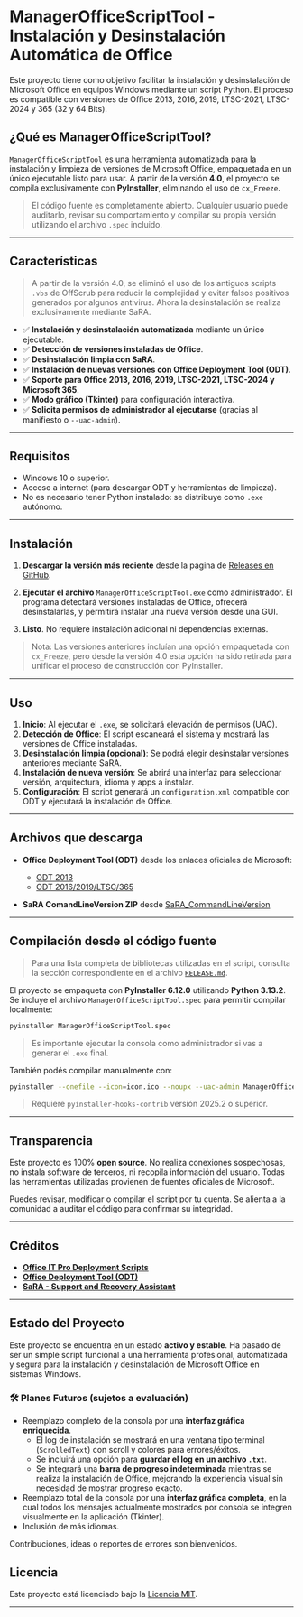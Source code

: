 # ManagerOfficeScriptTool - Instalación y Desinstalación Automática de Office

Este proyecto tiene como objetivo facilitar la instalación y desinstalación de Microsoft Office en equipos Windows mediante un script Python. El proceso es compatible con versiones de Office 2013, 2016, 2019, LTSC-2021, LTSC-2024 y 365 (32 y 64 Bits).

## ¿Qué es ManagerOfficeScriptTool?

`ManagerOfficeScriptTool` es una herramienta automatizada para la instalación y limpieza de versiones de Microsoft Office, empaquetada en un único ejecutable listo para usar. A partir de la versión **4.0**, el proyecto se compila exclusivamente con **PyInstaller**, eliminando el uso de `cx_Freeze`.

> El código fuente es completamente abierto. Cualquier usuario puede auditarlo, revisar su comportamiento y compilar su propia versión utilizando el archivo `.spec` incluido.

---

## Características

> A partir de la versión 4.0, se eliminó el uso de los antiguos scripts `.vbs` de OffScrub para reducir la complejidad y evitar falsos positivos generados por algunos antivirus. Ahora la desinstalación se realiza exclusivamente mediante SaRA.

- ✅ **Instalación y desinstalación automatizada** mediante un único ejecutable.
- ✅ **Detección de versiones instaladas de Office**.
- ✅ **Desinstalación limpia con SaRA**.
- ✅ **Instalación de nuevas versiones con Office Deployment Tool (ODT)**.
- ✅ **Soporte para Office 2013, 2016, 2019, LTSC-2021, LTSC-2024 y Microsoft 365**.
- ✅ **Modo gráfico (Tkinter)** para configuración interactiva.
- ✅ **Solicita permisos de administrador al ejecutarse** (gracias al manifiesto o `--uac-admin`).

---

## Requisitos

- Windows 10 o superior.
- Acceso a internet (para descargar ODT y herramientas de limpieza).
- No es necesario tener Python instalado: se distribuye como `.exe` autónomo.

---

## Instalación

1. **Descargar la versión más reciente** desde la página de [Releases en GitHub](https://github.com/Rodri082/ManagerOfficeScriptTool/releases).

2. **Ejecutar el archivo** `ManagerOfficeScriptTool.exe` como administrador. El programa detectará versiones instaladas de Office, ofrecerá desinstalarlas, y permitirá instalar una nueva versión desde una GUI.

3. **Listo**. No requiere instalación adicional ni dependencias externas.

> Nota: Las versiones anteriores incluían una opción empaquetada con `cx_Freeze`, pero desde la versión 4.0 esta opción ha sido retirada para unificar el proceso de construcción con PyInstaller.

---

## Uso

1. **Inicio**: Al ejecutar el `.exe`, se solicitará elevación de permisos (UAC).
2. **Detección de Office**: El script escaneará el sistema y mostrará las versiones de Office instaladas.
3. **Desinstalación limpia (opcional)**: Se podrá elegir desinstalar versiones anteriores mediante SaRA.
4. **Instalación de nueva versión**: Se abrirá una interfaz para seleccionar versión, arquitectura, idioma y apps a instalar.
5. **Configuración**: El script generará un `configuration.xml` compatible con ODT y ejecutará la instalación de Office.

---

## Archivos que descarga

- **Office Deployment Tool (ODT)** desde los enlaces oficiales de Microsoft:
  - [ODT 2013](https://www.microsoft.com/en-us/download/details.aspx?id=36778)
  - [ODT 2016/2019/LTSC/365](https://www.microsoft.com/en-us/download/details.aspx?id=49117)

- **SaRA ComandLineVersion ZIP** desde [SaRA_CommandLineVersion](https://aka.ms/SaRA_CommandLineVersion )

---

## Compilación desde el código fuente

> Para una lista completa de bibliotecas utilizadas en el script, consulta la sección correspondiente en el archivo [`RELEASE.md`](./RELEASE.md).

El proyecto se empaqueta con **PyInstaller 6.12.0** utilizando **Python 3.13.2**. Se incluye el archivo `ManagerOfficeScriptTool.spec` para permitir compilar localmente:

```bash
pyinstaller ManagerOfficeScriptTool.spec
```

> Es importante ejecutar la consola como administrador si vas a generar el `.exe` final.

También podés compilar manualmente con:

```bash
pyinstaller --onefile --icon=icon.ico --noupx --uac-admin ManagerOfficeScriptTool.py
```

> Requiere `pyinstaller-hooks-contrib` versión 2025.2 o superior.

---

## Transparencia

Este proyecto es 100% **open source**. No realiza conexiones sospechosas, no instala software de terceros, ni recopila información del usuario. Todas las herramientas utilizadas provienen de fuentes oficiales de Microsoft.

Puedes revisar, modificar o compilar el script por tu cuenta. Se alienta a la comunidad a auditar el código para confirmar su integridad.

---

## Créditos

- **[Office IT Pro Deployment Scripts](https://github.com/OfficeDev/Office-IT-Pro-Deployment-Scripts)**
- **[Office Deployment Tool (ODT)](http://aka.ms/ODT)**
- **[SaRA - Support and Recovery Assistant](https://learn.microsoft.com/es-es/microsoft-365/troubleshoot/administration/sara-command-line-version)**

---

## Estado del Proyecto

Este proyecto se encuentra en un estado **activo y estable**. Ha pasado de ser un simple script funcional a una herramienta profesional, automatizada y segura para la instalación y desinstalación de Microsoft Office en sistemas Windows.

### 🛠 Planes Futuros (sujetos a evaluación)
- Reemplazo completo de la consola por una **interfaz gráfica enriquecida**.
  - El log de instalación se mostrará en una ventana tipo terminal (`ScrolledText`) con scroll y colores para errores/éxitos.
  - Se incluirá una opción para **guardar el log en un archivo `.txt`**.
  - Se integrará una **barra de progreso indeterminada** mientras se realiza la instalación de Office, mejorando la experiencia visual sin necesidad de mostrar progreso exacto.
- Reemplazo total de la consola por una **interfaz gráfica completa**, en la cual todos los mensajes actualmente mostrados por consola se integren visualmente en la aplicación (Tkinter).
- Inclusión de más idiomas.

Contribuciones, ideas o reportes de errores son bienvenidos.

## Licencia

Este proyecto está licenciado bajo la [Licencia MIT](./LICENSE).

---

